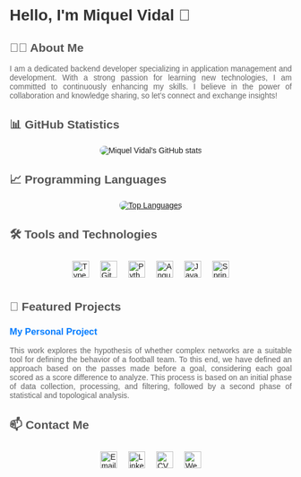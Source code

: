 <!DOCTYPE html>
<html lang="en">
<head>
    <meta charset="UTF-8">
    <meta name="viewport" content="width=device-width, initial-scale=1.0">
</head>
<body style="font-family: Arial, sans-serif; margin: 20px;">

<h1 style="font-size: 2em; color: #333;">Hello, I'm Miquel Vidal 👋</h1>

<h2 style="font-size: 1.5em; color: #555;">👩‍💻 About Me</h2>
<p style="text-align: justify; color: #666;">
    I am a dedicated backend developer specializing in application management and development. With a strong passion for learning new technologies, I am committed to continuously enhancing my skills. I believe in the power of collaboration and knowledge sharing, so let's connect and exchange insights!
</p>

<h2 style="font-size: 1.5em; color: #555;">📊 GitHub Statistics</h2>
<div style="text-align: center;">
    <img src="https://github-readme-stats.vercel.app/api?username=VidalMiquel&theme=vue&show_icons=true" alt="Miquel Vidal's GitHub stats" style="border-radius: 8px;">
</div>

<h2 style="font-size: 1.5em; color: #555;">📈 Programming Languages</h2>
<div style="text-align: center;">
    <a href="https://github.com/VidalMiquel/github-readme-stats">
        <img src="https://github-readme-stats.vercel.app/api/top-langs/?username=VidalMiquel&layout=donut&theme=vue" alt="Top Languages" style="border-radius: 8px;">
    </a>
</div>

<h2 style="font-size: 1.5em; color: #555;">🛠️ Tools and Technologies</h2>
<div style="display: flex; justify-content: center; align: center;">
    <img src="https://www.svgrepo.com/show/349540/typescript.svg" alt="TypeScript" style="width: 30px; height: 30px; margin: 10px;">
    <img src="https://www.svgrepo.com/show/452210/git.svg" alt="Git" style="width: 30px; height: 30px; margin: 10px;">
    <img src="https://www.svgrepo.com/show/452091/python.svg" alt="Python" style="width: 30px; height: 30px; margin: 10px;">
    <img src="https://www.svgrepo.com/show/452156/angular.svg" alt="Angular" style="width: 30px; height: 30px; margin: 10px;">
    <img src="https://www.svgrepo.com/show/353924/java.svg" alt="Java" style="width: 30px; height: 30px; margin: 10px;">
    <img src="https://www.svgrepo.com/show/376350/spring.svg" alt="SpringBoot" style="width: 30px; height: 30px; margin: 10px;">
</div>

<h2 style="font-size: 1.5em; color: #555;">🌱 Featured Projects</h2>
<h3 style="color: #333;">
    <a href="https://github.com/VidalMiquel/Final-Thesis-Project" style="text-decoration: none; color: #007BFF;">My Personal Project</a>
</h3>
<p style="text-align: justify; color: #666;">
    This work explores the hypothesis of whether complex networks are a suitable tool for defining the behavior of a football team. To this end, we have defined an approach based on the passes made before a goal, considering each goal scored as a score difference to analyze. This process is based on an initial phase of data collection, processing, and filtering, followed by a second phase of statistical and topological analysis.
</p>

<h2 style="font-size: 1.5em; color: #555;">📫 Contact Me</h2>
<div style="display: flex; justify-content: center; align: center;">
    <a href="mailto:miquelvidalcortes@gmail.com">
        <img src="https://www.svgrepo.com/show/485253/email-opened.svg" style="width: 30px; height: 30px; margin: 10px;" alt="Email">
    </a>
    <a href="https://www.linkedin.com/in/mvc4/">
        <img src="https://www.svgrepo.com/show/475661/linkedin-color.svg" style="width: 30px; height: 30px; margin: 10px;" alt="LinkedIn">
    </a>
    <a href="https://github.com/VidalMiquel/VidalMiquel/blob/main/cvMiquelVidal.pdf">
        <img src="https://www.svgrepo.com/show/228753/curriculum-information.svg" style="width: 30px; height: 30px; margin: 10px;" alt="CV">
    </a>
    <a href="https://miquelvidal.netlify.app/">
        <img src="https://www.svgrepo.com/show/494486/website-program.svg" style="width: 30px; height: 30px; margin: 10px;" alt="Website">
    </a>
</div>

</body>
</html>
